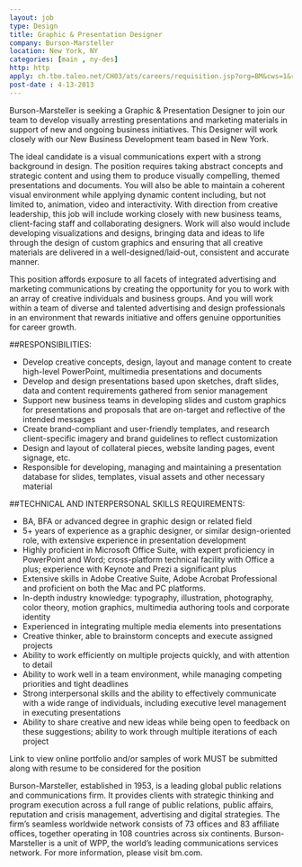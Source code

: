 ```yaml
---
layout: job
type: Design
title: Graphic & Presentation Designer
company: Burson-Marsteller
location: New York, NY
categories: [main , ny-des]
http: http
apply: ch.tbe.taleo.net/CH03/ats/careers/requisition.jsp?org=BM&cws=1&rid=842
post-date : 4-13-2013
---
```


Burson-Marsteller is seeking a Graphic & Presentation Designer to join our team to develop visually arresting presentations and marketing materials in support of new and ongoing business initiatives.  This Designer will work closely with our New Business Development team based in New York.

The ideal candidate is a visual communications expert with a strong background in design. The position requires taking abstract concepts and strategic content and using them to produce visually compelling, themed presentations and documents. You will also be able to maintain a coherent visual environment while applying dynamic content including, but not limited to, animation, video and interactivity. With direction from creative leadership, this job will include working closely with new business teams, client-facing staff and collaborating designers. Work will also would include developing visualizations and designs, bringing data and ideas to life through the design of custom graphics and ensuring that all creative materials are delivered in a well-designed/laid-out, consistent and accurate manner.

This position affords exposure to all facets of integrated advertising and marketing communications by creating the opportunity for you to work with an array of creative individuals and business groups. And you will work within a team of diverse and talented advertising and design professionals in an environment that rewards initiative and offers genuine opportunities for career growth.

##RESPONSIBILITIES:

* Develop creative concepts, design, layout and manage content to create high-level PowerPoint, multimedia presentations and documents
* Develop and design presentations based upon sketches, draft slides, data and content requirements gathered from senior management
* Support new business teams in developing slides and custom graphics for presentations and proposals that are on-target and reflective of the intended messages
* Create brand-compliant and user-friendly templates, and research client-specific imagery and brand guidelines to reflect customization
* Design and layout of collateral pieces, website landing pages, event signage, etc.
* Responsible for developing, managing and maintaining a presentation database for slides, templates, visual assets and other necessary material

##TECHNICAL AND INTERPERSONAL SKILLS REQUIREMENTS:

* BA, BFA or advanced degree in graphic design or related field
* 5+ years of experience as a graphic designer, or similar design-oriented role, with extensive experience in presentation development
* Highly proficient in Microsoft Office Suite, with expert proficiency in PowerPoint and Word; cross-platform technical facility with Office a plus; experience with Keynote and Prezi a significant plus
* Extensive skills in Adobe Creative Suite, Adobe Acrobat Professional and proficient on both the Mac and PC platforms.
* In-depth industry knowledge: typography, illustration, photography, color theory, motion graphics, multimedia authoring tools and corporate identity
* Experienced in integrating multiple media elements into presentations
* Creative thinker, able to brainstorm concepts and execute assigned projects
* Ability to work efficiently on multiple projects quickly, and with attention to detail
* Ability to work well in a team environment, while managing competing priorities and tight deadlines
* Strong interpersonal skills and the ability to effectively communicate with a wide range of individuals, including executive level management in executing presentations
* Ability to share creative and new ideas while being open to feedback on these suggestions; ability to work through multiple iterations of each project

Link to view online portfolio and/or samples of work MUST be submitted along with resume to be considered for the position

Burson-Marsteller, established in 1953, is a leading global public relations and communications firm. It provides clients with strategic thinking and program execution across a full range of public relations, public affairs, reputation and crisis management, advertising and digital strategies. The firm’s seamless worldwide network consists of 73 offices and 83 affiliate offices, together operating in 108 countries across six continents. Burson-Marsteller is a unit of WPP, the world’s leading communications services network. For more information, please visit bm.com.